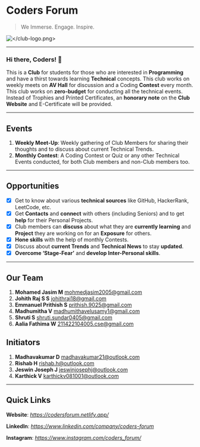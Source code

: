 # Coders Forum

> We Immerse. Engage. Inspire.

<img title="Club Logo" alt="</club-logo.png>" src="/club-logo.png">

---

### Hi there, Coders! 👋

This is a **Club** for students for those who are interested in
**Programming** and have a thirst towards learning **Technical**
concepts. This club works on weekly meets on **AV Hall** for
discussion and a Coding **Contest** every month. This club works
on **zero-budget** for conducting all the technical events.
Instead of Trophies and Printed Certificates, an **honorary note**
on the **Club Website** and E-Certificate will be provided.

---

## Events

1. **Weekly Meet-Up**: Weekly gathering of Club Members for sharing their
thoughts and to discuss about current Technical Trends.
2. **Monthly Contest**: A Coding Contest or Quiz or any other Technical Events
conducted, for both Club members and non-Club members too.

---

## Opportunities

- [x] Get to know about various **technical sources** like GitHub,
HackerRank, LeetCode, etc.
- [x] Get **Contacts** and **connect** with others (including Seniors)
and to get **help** for their Personal Projects.
- [x] Club members can **discuss** about what they are **currently
learning** and **Project** they are working on for an **Exposure** for
others.
- [x] **Hone skills** with the help of monthly Contests.
- [x] Discuss about **current Trends** and **Technical News** to stay
**updated**.
- [x] **Overcome ‘Stage-Fear’** and **develop Inter-Personal skills**.

---

## Our Team

1. **Mohamed Jasim M**
mohmedjasim2005@gmail.com
2. **Johith Raj S S**
johithraj18@gmail.com
3. **Emmanuel Prithish S**
prithish.9025@gmail.com
4. **Madhumitha V**
madhumithavelusamy1@gmail.com
5. **Shruti S**
shruti.sundar0405@gmail.com
6. **Aalia Fathima W**
211422104005.cse@gmail.com




## Initiators

1. **Madhavakumar D**
madhavakumar21@outlook.com
2. **Rishab H**
rishab.h@outlook.com
3. **Jeswin Joseph J**
jeswinjosephj@outlook.com
4. **Karthick V**
karthickv081001@outlook.com

---

## Quick Links

**Website**: *https://codersforum.netlify.app/*

**LinkedIn**: *https://www.linkedin.com/company/coders-forum*

**Instagram**: *https://www.instagram.com/coders_forum/*

<!--
**Coders-Forum/Coders-Forum** is a ✨ _special_ ✨ repository because its `README.md` (this file) appears on your GitHub profile.

Here are some ideas to get you started:

- 🔭 I’m currently working on ...
- 🌱 I’m currently learning ...
- 👯 I’m looking to collaborate on ...
- 🤔 I’m looking for help with ...
- 💬 Ask me about ...
- 📫 How to reach me: ...
- 😄 Pronouns: ...
- ⚡ Fun fact: ...
-->
